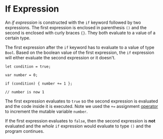 # If Expression

An _if expression_ is constructed with the `if` keyword followed by two expressions. The first expression is enclosed in parenthesis `()` and the second is enclosed with curly braces `{}`. They both evaluate to a value of a certain type.

The first expression after the `if` keyword has to evaluate to a value of type `Bool`. Based on the boolean value of the first expression, the `if` expression will either evaluate the second expression or it doesn't.

```motoko
let condition = true;

var number = 0;

if (condition) { number += 1 };

// number is now 1
```

The first expression evaluates to `true` so the second expression is evaluated and the code inside it is executed. Note we used the `+=` assignment [operator](/common-programming-concepts/operators.html) to increment the mutable variable `number`.

If the first expression evaluates to `false`, then the second expression is **not** evaluated and the _whole_ `if` expression would evaluate to type `()` and the program continues.
